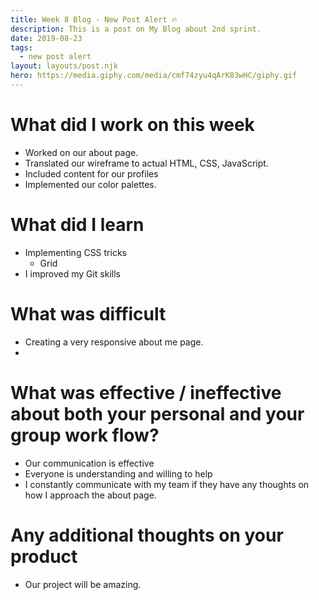 ```yaml
---
title: Week 8 Blog - New Post Alert 🔥
description: This is a post on My Blog about 2nd sprint.
date: 2019-08-23
tags:
  - new post alert
layout: layouts/post.njk
hero: https://media.giphy.com/media/cmf74zyu4qArK83wHC/giphy.gif
---
```


# What did I work on this week

- Worked on our about page.
- Translated our wireframe to actual HTML, CSS, JavaScript.
- Included content for our profiles
- Implemented our color palettes.

# What did I learn

- Implementing CSS tricks
  - Grid
- I improved my Git skills

# What was difficult

- Creating a very responsive about me page.
-

# What was effective / ineffective about both your personal and your group work flow?

- Our communication is effective
- Everyone is understanding and willing to help
- I constantly communicate with my team if they have any thoughts on how I approach the about page.

# Any additional thoughts on your product

- Our project will be amazing.
